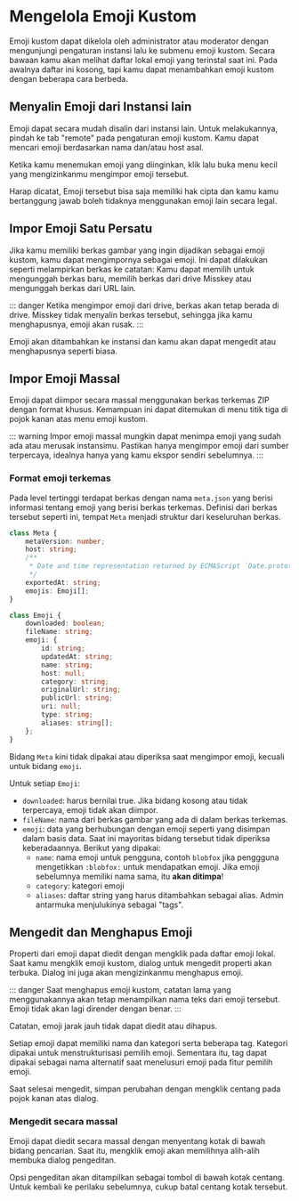 # Mengelola Emoji Kustom

Emoji kustom dapat dikelola oleh administrator atau moderator dengan mengunjungi pengaturan instansi lalu ke submenu emoji kustom.
Secara bawaan kamu akan melihat daftar lokal emoji yang terinstal saat ini.
Pada awalnya daftar ini kosong, tapi kamu dapat menambahkan emoji kustom dengan beberapa cara berbeda.

## Menyalin Emoji dari Instansi lain

Emoji dapat secara mudah disalin dari instansi lain.
Untuk melakukannya, pindah ke tab "remote" pada pengaturan emoji kustom.
Kamu dapat mencari emoji berdasarkan nama dan/atau host asal.

Ketika kamu menemukan emoji yang diinginkan, klik lalu buka menu kecil yang mengizinkanmu mengimpor emoji tersebut.

Harap dicatat, Emoji tersebut bisa saja memiliki hak cipta dan kamu kamu bertanggung jawab boleh tidaknya menggunakan emoji lain secara legal.

## Impor Emoji Satu Persatu

Jika kamu memiliki berkas gambar yang ingin dijadikan sebagai emoji kustom, kamu dapat mengimpornya sebagai emoji.
Ini dapat dilakukan seperti melampirkan berkas ke catatan:
Kamu dapat memilih untuk mengunggah berkas baru, memilih berkas dari drive Misskey atau mengunggah berkas dari URL lain.

::: danger
Ketika mengimpor emoji dari drive, berkas akan tetap berada di drive.
Misskey tidak menyalin berkas tersebut, sehingga jika kamu menghapusnya, emoji akan rusak.
:::

Emoji akan ditambahkan ke instansi dan kamu akan dapat mengedit atau menghapusnya seperti biasa.

## Impor Emoji Massal

Emoji dapat diimpor secara massal menggunakan berkas terkemas ZIP dengan format khusus.
Kemampuan ini dapat ditemukan di menu titik tiga di pojok kanan atas menu emoji kustom.

::: warning
Impor emoji massal mungkin dapat menimpa emoji yang sudah ada atau merusak instansimu.
Pastikan hanya mengimpor emoji dari sumber terpercaya, idealnya hanya yang kamu ekspor sendiri sebelumnya.
:::

### Format emoji terkemas
Pada level tertinggi terdapat berkas dengan nama `meta.json` yang berisi informasi tentang emoji yang berisi berkas terkemas.
Definisi dari berkas tersebut seperti ini, tempat `Meta` menjadi struktur dari keseluruhan berkas.

```typescript
class Meta {
	metaVersion: number;
	host: string;
	/**
	 * Date and time representation returned by ECMAScript `Date.prototype.toString`.
	 */
	exportedAt: string;
	emojis: Emoji[];
}

class Emoji {
	downloaded: boolean;
	fileName: string;
	emoji: {
		id: string;
		updatedAt: string;
		name: string;
		host: null;
		category: string;
		originalUrl: string;
		publicUrl: string;
		uri: null;
		type: string;
		aliases: string[];
	};
}
```

Bidang `Meta` kini tidak dipakai atau diperiksa saat mengimpor emoji, kecuali untuk bidang `emoji`.

Untuk setiap `Emoji`:
- `downloaded`: harus bernilai true. Jika bidang kosong atau tidak terpercaya, emoji tidak akan diimpor.
- `fileName`: nama dari berkas gambar yang ada di dalam berkas terkemas.
- `emoji`: data yang berhubungan dengan emoji seperti yang disimpan dalam basis data. Saat ini mayoritas bidang tersebut tidak diperiksa keberadaannya. Berikut yang dipakai:
  - `name`: nama emoji untuk pengguna, contoh `blobfox` jika penggguna mengetikkan `:blobfox:` untuk mendapatkan emoji.
    Jika emoji sebelumnya memiliki nama sama, itu **akan ditimpa**!
  - `category`: kategori emoji
  - `aliases`: daftar string yang harus ditambahkan sebagai alias. Admin antarmuka menjulukinya sebagai "tags".

## Mengedit dan Menghapus Emoji
Properti dari emoji dapat diedit dengan mengklik pada daftar emoji lokal.
Saat kamu mengklik emoji kustom, dialog untuk mengedit properti akan terbuka.
Dialog ini juga akan mengizinkanmu menghapus emoji.

::: danger
Saat menghapus emoji kustom, catatan lama yang menggunakannya akan tetap menampilkan nama teks dari emoji tersebut.
Emoji tidak akan lagi dirender dengan benar.
:::

Catatan, emoji jarak jauh tidak dapat diedit atau dihapus.

Setiap emoji dapat memiliki nama dan kategori serta beberapa tag.
Kategori dipakai untuk menstrukturisasi pemilih emoji.
Sementara itu, tag dapat dipakai sebagai nama alternatif saat menelusuri emoji pada fitur pemilih emoji.

Saat selesai mengedit, simpan perubahan dengan mengklik centang pada pojok kanan atas dialog.

### Mengedit secara massal
Emoji dapat diedit secara massal dengan menyentang kotak di bawah bidang pencarian.
Saat itu, mengklik emoji akan memilihnya alih-alih membuka dialog pengeditan.

Opsi pengeditan akan ditampilkan sebagai tombol di bawah kotak centang.
Untuk kembali ke perilaku sebelumnya, cukup batal centang kotak tersebut.
